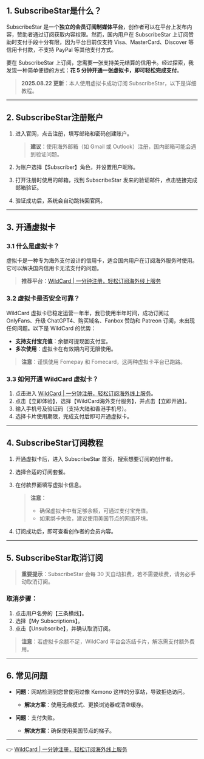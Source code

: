 ## 1. SubscribeStar是什么？

SubscribeStar 是一个**独立的会员订阅制媒体平台**，创作者可以在平台上发布内容，赞助者通过订阅获取内容权限。然而，国内用户在 SubscribeStar 上订阅赞助时支付手段十分有限，因为平台目前仅支持 Visa、MasterCard、Discover 等信用卡付款，不支持 PayPal 等其他支付方式。

要在 SubscribeStar 上订阅，您需要一张支持美元结算的信用卡。经过探索，我发现一种简单便捷的方式：**花 5 分钟开通一张虚拟卡，即可轻松完成支付**。

> **2025.08.22 更新**：本人使用虚拟卡成功订阅 SubscribeStar，以下是详细教程。

---

## 2. SubscribeStar注册账户

1. 进入官网，点击注册，填写邮箱和密码创建账户。
   > **建议**：使用海外邮箱（如 Gmail 或 Outlook）注册，国内邮箱可能会遇到验证问题。

2. 为账户选择【Subscriber】角色，并设置用户昵称。

3. 打开注册时使用的邮箱，找到 SubscribeStar 发来的验证邮件，点击链接完成邮箱验证。

4. 验证成功后，系统会自动跳转回官网。

---

## 3. 开通虚拟卡

### 3.1 什么是虚拟卡？

虚拟卡是一种专为海外支付设计的信用卡，适合国内用户在订阅海外服务时使用。它可以解决国内信用卡无法支付的问题。

> **推荐平台**：[WildCard | 一分钟注册，轻松订阅海外线上服务](https://bit.ly/bewildcard)

### 3.2 虚拟卡是否安全可靠？

WildCard 虚拟卡已稳定运营一年半，我已使用半年时间，成功订阅过 OnlyFans、升级 ChatGPT4、购买域名、Fanbox 赞助和 Patreon 订阅，未出现任何问题。以下是 WildCard 的优势：

- **支持支付宝充值**：余额可提现回支付宝。
- **多次使用**：虚拟卡在有效期内可无限使用。

> **注意**：谨慎使用 Fomepay 和 Fomecard，这两种虚拟卡平台已跑路。

### 3.3 如何开通 WildCard 虚拟卡？

1. 点击进入 [WildCard | 一分钟注册，轻松订阅海外线上服务](https://bit.ly/bewildcard)。
2. 点击【立即体验】，选择【WildCard海外支付服务】，并点击【立即开通】。
3. 输入手机号及验证码（支持大陆和香港手机号）。
4. 选择卡片使用期限，完成支付后即可开通虚拟卡。

---

## 4. SubscribeStar订阅教程

1. 开通虚拟卡后，进入 SubscribeStar 首页，搜索想要订阅的创作者。
2. 选择合适的订阅套餐。
3. 在付款界面填写虚拟卡信息。
   > **注意**：
   > - 确保虚拟卡中有足够余额，可通过支付宝充值。
   > - 如果绑卡失败，建议使用美国节点的网络环境。

4. 订阅成功后，即可查看创作者的会员内容。

---

## 5. SubscribeStar取消订阅

> **重要提示**：SubscribeStar 会每 30 天自动扣费，若不需要续费，请务必手动取消订阅。

### 取消步骤：

1. 点击用户名旁的【三条横线】。
2. 选择【My Subscriptions】。
3. 点击【Unsubscribe】，并确认取消订阅。

> **注意**：若虚拟卡余额不足，WildCard 平台会冻结卡片，解冻需支付额外费用。

---

## 6. 常见问题

- **问题**：网站检测到您曾使用过像 Kemono 这样的分享站，导致拒绝访问。
  - **解决方案**：使用无痕模式、更换浏览器或清空缓存。

- **问题**：支付失败。
  - **解决方案**：确保使用美国节点的梯子。

---

👉 [WildCard | 一分钟注册，轻松订阅海外线上服务](https://bit.ly/bewildcard)